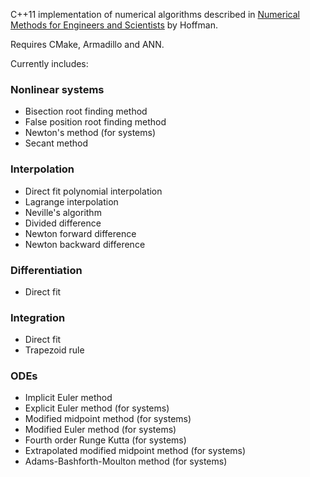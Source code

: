 C++11 implementation of numerical algorithms described in [Numerical Methods for
Engineers and Scientists](http://www.amazon.com/Numerical-Methods-Engineers-Scientists-Edition/dp/0824704436) by Hoffman.

Requires CMake, Armadillo and ANN.

Currently includes:

### Nonlinear systems
  * Bisection root finding method
  * False position root finding method
  * Newton's method (for systems)
  * Secant method

### Interpolation
  * Direct fit polynomial interpolation
  * Lagrange interpolation
  * Neville's algorithm
  * Divided difference
  * Newton forward difference
  * Newton backward difference

### Differentiation
  * Direct fit

### Integration
  * Direct fit
  * Trapezoid rule

### ODEs
  * Implicit Euler method
  * Explicit Euler method (for systems)
  * Modified midpoint method (for systems)
  * Modified Euler method (for systems)
  * Fourth order Runge Kutta (for systems)
  * Extrapolated modified midpoint method (for systems)
  * Adams-Bashforth-Moulton method (for systems)
